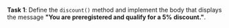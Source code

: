 **Task 1**: Define the `discount()` method and implement the body that displays the message **"You are preregistered and qualify for a 5% discount."**.

